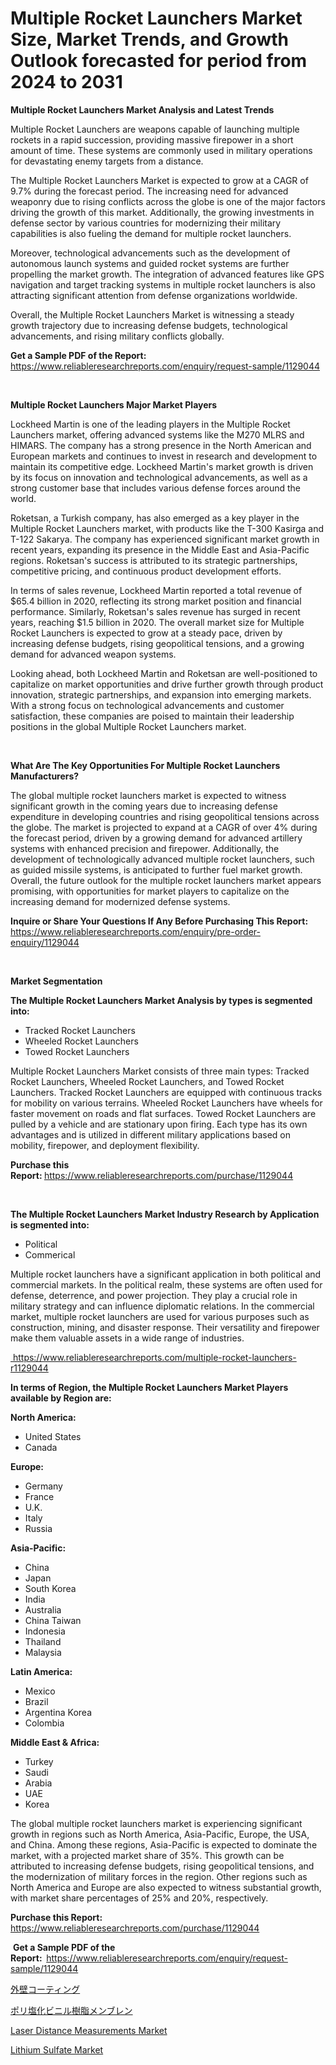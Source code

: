 <p><h1>Multiple Rocket Launchers Market Size, Market Trends, and Growth Outlook forecasted for period from 2024 to 2031</h1></p><p><strong>Multiple Rocket Launchers Market Analysis and Latest Trends</strong></p>
<p><p>Multiple Rocket Launchers are weapons capable of launching multiple rockets in a rapid succession, providing massive firepower in a short amount of time. These systems are commonly used in military operations for devastating enemy targets from a distance.</p><p>The Multiple Rocket Launchers Market is expected to grow at a CAGR of 9.7% during the forecast period. The increasing need for advanced weaponry due to rising conflicts across the globe is one of the major factors driving the growth of this market. Additionally, the growing investments in defense sector by various countries for modernizing their military capabilities is also fueling the demand for multiple rocket launchers.</p><p>Moreover, technological advancements such as the development of autonomous launch systems and guided rocket systems are further propelling the market growth. The integration of advanced features like GPS navigation and target tracking systems in multiple rocket launchers is also attracting significant attention from defense organizations worldwide.</p><p>Overall, the Multiple Rocket Launchers Market is witnessing a steady growth trajectory due to increasing defense budgets, technological advancements, and rising military conflicts globally.</p></p>
<p><strong>Get a Sample PDF of the Report:&nbsp;</strong> <a href="https://www.reliableresearchreports.com/enquiry/request-sample/1129044">https://www.reliableresearchreports.com/enquiry/request-sample/1129044</a></p>
<p>&nbsp;</p>
<p><strong>Multiple Rocket Launchers Major Market Players</strong></p>
<p><p>Lockheed Martin is one of the leading players in the Multiple Rocket Launchers market, offering advanced systems like the M270 MLRS and HIMARS. The company has a strong presence in the North American and European markets and continues to invest in research and development to maintain its competitive edge. Lockheed Martin's market growth is driven by its focus on innovation and technological advancements, as well as a strong customer base that includes various defense forces around the world.</p><p>Roketsan, a Turkish company, has also emerged as a key player in the Multiple Rocket Launchers market, with products like the T-300 Kasirga and T-122 Sakarya. The company has experienced significant market growth in recent years, expanding its presence in the Middle East and Asia-Pacific regions. Roketsan's success is attributed to its strategic partnerships, competitive pricing, and continuous product development efforts.</p><p>In terms of sales revenue, Lockheed Martin reported a total revenue of $65.4 billion in 2020, reflecting its strong market position and financial performance. Similarly, Roketsan's sales revenue has surged in recent years, reaching $1.5 billion in 2020. The overall market size for Multiple Rocket Launchers is expected to grow at a steady pace, driven by increasing defense budgets, rising geopolitical tensions, and a growing demand for advanced weapon systems.</p><p>Looking ahead, both Lockheed Martin and Roketsan are well-positioned to capitalize on market opportunities and drive further growth through product innovation, strategic partnerships, and expansion into emerging markets. With a strong focus on technological advancements and customer satisfaction, these companies are poised to maintain their leadership positions in the global Multiple Rocket Launchers market.</p></p>
<p>&nbsp;</p>
<p><strong>What Are The Key Opportunities For Multiple Rocket Launchers Manufacturers?</strong></p>
<p><p>The global multiple rocket launchers market is expected to witness significant growth in the coming years due to increasing defense expenditure in developing countries and rising geopolitical tensions across the globe. The market is projected to expand at a CAGR of over 4% during the forecast period, driven by a growing demand for advanced artillery systems with enhanced precision and firepower. Additionally, the development of technologically advanced multiple rocket launchers, such as guided missile systems, is anticipated to further fuel market growth. Overall, the future outlook for the multiple rocket launchers market appears promising, with opportunities for market players to capitalize on the increasing demand for modernized defense systems.</p></p>
<p><strong>Inquire or Share Your Questions If Any Before Purchasing This Report:</strong> <a href="https://www.reliableresearchreports.com/enquiry/pre-order-enquiry/1129044">https://www.reliableresearchreports.com/enquiry/pre-order-enquiry/1129044</a></p>
<p>&nbsp;</p>
<p><strong>Market Segmentation</strong></p>
<p><strong>The Multiple Rocket Launchers Market Analysis by types is segmented into:</strong></p>
<p><ul><li>Tracked Rocket Launchers</li><li>Wheeled Rocket Launchers</li><li>Towed Rocket Launchers</li></ul></p>
<p><p>Multiple Rocket Launchers Market consists of three main types: Tracked Rocket Launchers, Wheeled Rocket Launchers, and Towed Rocket Launchers. Tracked Rocket Launchers are equipped with continuous tracks for mobility on various terrains. Wheeled Rocket Launchers have wheels for faster movement on roads and flat surfaces. Towed Rocket Launchers are pulled by a vehicle and are stationary upon firing. Each type has its own advantages and is utilized in different military applications based on mobility, firepower, and deployment flexibility.</p></p>
<p><strong>Purchase this Report:&nbsp;</strong><a href="https://www.reliableresearchreports.com/purchase/1129044">https://www.reliableresearchreports.com/purchase/1129044</a></p>
<p>&nbsp;</p>
<p><strong>The Multiple Rocket Launchers Market Industry Research by Application is segmented into:</strong></p>
<p><ul><li>Political</li><li>Commerical</li></ul></p>
<p><p>Multiple rocket launchers have a significant application in both political and commercial markets. In the political realm, these systems are often used for defense, deterrence, and power projection. They play a crucial role in military strategy and can influence diplomatic relations. In the commercial market, multiple rocket launchers are used for various purposes such as construction, mining, and disaster response. Their versatility and firepower make them valuable assets in a wide range of industries.</p></p>
<p><a href="https://www.reliableresearchreports.com/multiple-rocket-launchers-r1129044">&nbsp;https://www.reliableresearchreports.com/multiple-rocket-launchers-r1129044</a></p>
<p><strong>In terms of Region, the Multiple Rocket Launchers Market Players available by Region are:</strong></p>
<p>
    <p> <strong> North America: </strong>
        <ul>
            <li>United States</li>
            <li>Canada</li>
        </ul>
        </p> 
    <p> <strong> Europe: </strong>
        <ul>
            <li>Germany</li>
            <li>France</li>
            <li>U.K.</li>
            <li>Italy</li>
            <li>Russia</li>
        </ul>
        </p> 
    <p> <strong> Asia-Pacific: </strong>
        <ul>
            <li>China</li>
            <li>Japan</li>
            <li>South Korea</li>
            <li>India</li>
            <li>Australia</li>
            <li>China Taiwan</li>
            <li>Indonesia</li>
            <li>Thailand</li>
            <li>Malaysia</li>
        </ul>
        </p> 
    <p> <strong> Latin America: </strong>
        <ul>
            <li>Mexico</li>
            <li>Brazil</li>
            <li>Argentina Korea</li>
            <li>Colombia</li>
        </ul>
        </p> 
    <p> <strong> Middle East & Africa: </strong>
        <ul>
            <li>Turkey</li>
            <li>Saudi</li>
            <li>Arabia</li>
            <li>UAE</li>
            <li>Korea</li>
        </ul>
    </p>
    </p>
<p><p>The global multiple rocket launchers market is experiencing significant growth in regions such as North America, Asia-Pacific, Europe, the USA, and China. Among these regions, Asia-Pacific is expected to dominate the market, with a projected market share of 35%. This growth can be attributed to increasing defense budgets, rising geopolitical tensions, and the modernization of military forces in the region. Other regions such as North America and Europe are also expected to witness substantial growth, with market share percentages of 25% and 20%, respectively.</p></p>
<p><strong>Purchase this Report: </strong><a href="https://www.reliableresearchreports.com/purchase/1129044">https://www.reliableresearchreports.com/purchase/1129044</a></p>
<p>&nbsp;<strong>Get a Sample PDF of the Report:&nbsp;&nbsp;</strong><a href="https://www.reliableresearchreports.com/enquiry/request-sample/1129044">https://www.reliableresearchreports.com/enquiry/request-sample/1129044</a></p>
<p><strong></strong></p>
<p><p><a href="https://medium.com/@jodyomenick9056/%E5%A4%96%E5%A3%81%E5%A1%97%E8%A3%85%E5%B8%82%E5%A0%B4-%E6%88%90%E5%8A%9F%E3%81%97%E3%81%9F%E3%83%93%E3%82%B8%E3%83%8D%E3%82%B9%E6%88%A6%E7%95%A5%E3%81%AE%E9%8D%B52031%E5%B9%B4%E3%81%BE%E3%81%A7%E3%81%AE%E4%BA%88%E6%B8%AC-4b81797f91b5">外壁コーティング</a></p><p><a href="https://medium.com/@terrelliemann565620/pvdf%E8%86%9C%E5%B8%82%E5%A0%B4%E5%8B%95%E5%90%91%E3%81%8A%E3%82%88%E3%81%B3%E5%B8%82%E5%A0%B4%E5%88%86%E6%9E%90%E3%81%AF-2024%E5%B9%B4%E3%81%8B%E3%82%892031%E5%B9%B4%E3%81%BE%E3%81%A7%E3%81%AE%E4%BA%88%E6%B8%AC%E3%81%95%E3%82%8C%E3%81%A6%E3%81%84%E3%81%BE%E3%81%99-6d1e6b608b74">ポリ塩化ビニル樹脂メンブレン</a></p><p><a href="https://www.linkedin.com/pulse/laser-distance-measurements-market-size-share-global-analysis-lvfzf?trackingId=V4akFrOzdzIrAdipxtP4Ag%3D%3D">Laser Distance Measurements Market</a></p><p><a href="https://www.linkedin.com/pulse/lithium-sulfate-market-research-report-reveals-latest-mszce?trackingId=VKHy45t2%2BxZd3MoAv0TldA%3D%3D">Lithium Sulfate Market</a></p></p>